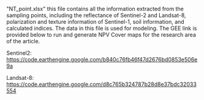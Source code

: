 "NT_point.xlsx" this file contains all the information extracted from the sampling points, including the reflectance of Sentinel-2 and Landsat-8, polarization and texture information of Sentinel-1, soil information, and calculated indices. 
The data in this file is used for modeling. 
The GEE link is provided below to run and generate NPV Cover maps for the research area of the article.

Sentinel2: https://code.earthengine.google.com/b840c76fb46f47d2676bd0853e506e9a

Landsat-8: https://code.earthengine.google.com/d8c765b324787b28d8e37bdc32033554
